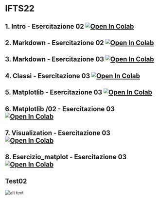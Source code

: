 # IFTS22

## 1. Intro - Esercitazione 02 [![Open In Colab](https://colab.research.google.com/assets/colab-badge.svg)](https://colab.research.google.com/github/Starnaess/Star/blob/main/Esercitazione02/011_intro.ipynb)

## 2. Markdown -  Esercitazione 02 [![Open In Colab](https://colab.research.google.com/assets/colab-badge.svg)](https://colab.research.google.com/github/Starnaess/Star/blob/main/Esercitazione02/Markdown_Colab.ipynb)

## 3. Markdown -  Esercitazione 03 [![Open In Colab](https://colab.research.google.com/assets/colab-badge.svg)](https://colab.research.google.com/github/Starnaess/Star/blob/main/Esercitazione03/012_Markdown_Colab.ipynb)

## 4. Classi -  Esercitazione 03 [![Open In Colab](https://colab.research.google.com/assets/colab-badge.svg)](https://colab.research.google.com/github/Starnaess/Star/blob/main/Esercitazione03/013_Classi_easy.ipynb)


## 5. Matplotlib -  Esercitazione 03 [![Open In Colab](https://colab.research.google.com/assets/colab-badge.svg)](https://colab.research.google.com/github/Starnaess/Star/blob/main/Esercitazione03/014_Matplotlib.ipynb)

## 6. Matplotlib /02 -  Esercitazione 03 [![Open In Colab](https://colab.research.google.com/assets/colab-badge.svg)](https://colab.research.google.com/github/Starnaess/Star/blob/main/Esercitazione03/015_Matplotlib.ipynb)


## 7. Visualization -  Esercitazione 03 [![Open In Colab](https://colab.research.google.com/assets/colab-badge.svg)](https://colab.research.google.com/github/Starnaess/Star/blob/main/Esercitazione03/Visualization.pdf)

## 8. Esercizio_matplot - Esercitazione 03 [![Open In Colab](https://colab.research.google.com/assets/colab-badge.svg)](https://colab.research.google.com/github/Starnaess/Star/blob/main/Esercitazione03/esercizio_matplot/esercizi_matplot.pdf)





## Test02
![alt text](img/git_flow.jpg "Optional title")
